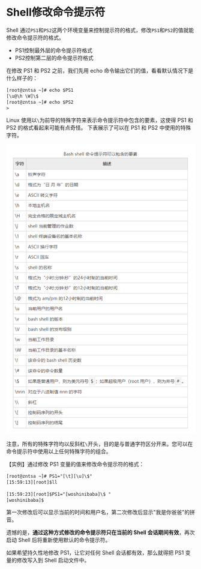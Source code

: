 # Shell修改命令提示符
Shell 通过`PS1`和`PS2`这两个环境变量来控制提示符的格式，修改`PS1`和`PS2`的值就能修改命令提示符的格式。
+ PS1控制最外层的命令提示符格式
+ PS2控制第二层的命令提示符格式

在修改 PS1 和 PS2 之前，我们先用 echo 命令输出它们的值，看看默认情况下是什么样子的：
```shell
[root@zntsa ~]# echo $PS1
[\u@\h \W]\$
[root@zntsa ~]# echo $PS2
>
```
Linux 使用以`\`为前导的特殊字符来表示命令提示符中包含的要素，这使得 PS1 和 PS2 的格式看起来可能有点奇怪。
下表展示了可以在 PS1 和 PS2 中使用的特殊字符。

![img.png](img.png)

注意，所有的特殊字符均以反斜杠`\`开头，目的是与普通字符区分开来。您可以在命令提示符中使用以上任何特殊字符的组合。

【实例】通过修改 PS1 变量的值来修改命令提示符的格式：
```shell
[root@zntsa ~]# PS1="[\t][\u]\$"
[15:59:13][root]$ll

[15:59:23][root]$PS1="[woshinibaba]\$ "
[woshinibaba]$ 

```
第一次修改后可以显示当前的时间和用户名，第二次修改后显示"我是你爸爸"的拼音。

遗憾的是，**通过这种方式修改的命令提示符只在当前的 Shell 会话期间有效**，再次启动 Shell 后将重新使用默认的命令提示符。

如果希望持久性地修改 PS1，让它对任何 Shell 会话都有效，那么就得把 PS1 变量的修改写入到 Shell 启动文件中。